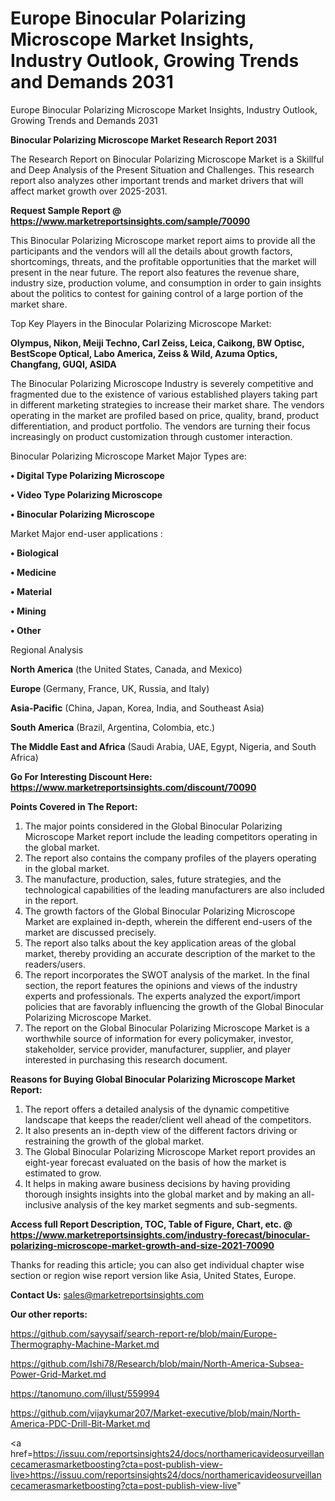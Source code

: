 # Europe Binocular Polarizing Microscope Market Insights, Industry Outlook, Growing Trends and Demands 2031
Europe Binocular Polarizing Microscope Market Insights, Industry Outlook, Growing Trends and Demands 2031

<strong>Binocular Polarizing Microscope Market Research Report 2031</strong>

The Research Report on Binocular Polarizing Microscope Market is a Skillful and Deep Analysis of the Present Situation and Challenges. This research report also analyzes other important trends and market drivers that will affect market growth over 2025-2031.

<strong>Request Sample Report @ <a href=https://www.marketreportsinsights.com/sample/70090>https://www.marketreportsinsights.com/sample/70090</a></strong>

This Binocular Polarizing Microscope market report aims to provide all the participants and the vendors will all the details about growth factors, shortcomings, threats, and the profitable opportunities that the market will present in the near future. The report also features the revenue share, industry size, production volume, and consumption in order to gain insights about the politics to contest for gaining control of a large portion of the market share.

Top Key Players in the Binocular Polarizing Microscope Market:

<strong>Olympus, Nikon, Meiji Techno, Carl Zeiss, Leica, Caikong, BW Optisc, BestScope Optical, Labo America, Zeiss & Wild, Azuma Optics, Changfang, GUQI, ASIDA</strong>

The Binocular Polarizing Microscope Industry is severely competitive and fragmented due to the existence of various established players taking part in different marketing strategies to increase their market share. The vendors operating in the market are profiled based on price, quality, brand, product differentiation, and product portfolio. The vendors are turning their focus increasingly on product customization through customer interaction.

Binocular Polarizing Microscope Market Major Types are:

<strong>• Digital Type Polarizing Microscope

• Video Type Polarizing Microscope

• Binocular Polarizing Microscope</strong>

Market Major end-user applications :

<strong>• Biological

• Medicine

• Material

• Mining

• Other</strong>

Regional Analysis

</u><strong><b>North America</b></strong> (the United States, Canada, and Mexico)

<strong><b>Europe </b></strong>(Germany, France, UK, Russia, and Italy)

<strong><b>Asia-Pacific</b></strong> (China, Japan, Korea, India, and Southeast Asia)

<strong><b>South America</b></strong> (Brazil, Argentina, Colombia, etc.)

<strong><b>The Middle East and Africa</b></strong> (Saudi Arabia, UAE, Egypt, Nigeria, and South Africa)

<strong>Go For Interesting Discount Here: <a href=https://www.marketreportsinsights.com/discount/70090>https://www.marketreportsinsights.com/discount/70090</a></strong>

<strong>Points Covered in The Report:</strong>
<ol>
  <li>The major points considered in the Global Binocular Polarizing Microscope Market report include the leading competitors operating in the global market.</li>
  <li>The report also contains the company profiles of the players operating in the global market.</li>
  <li>The manufacture, production, sales, future strategies, and the technological capabilities of the leading manufacturers are also included in the report.</li>
  <li>The growth factors of the Global Binocular Polarizing Microscope Market are explained in-depth, wherein the different end-users of the market are discussed precisely.</li>
  <li>The report also talks about the key application areas of the global market, thereby providing an accurate description of the market to the readers/users.</li>
  <li>The report incorporates the SWOT analysis of the market. In the final section, the report features the opinions and views of the industry experts and professionals. The experts analyzed the export/import policies that are favorably influencing the growth of the Global Binocular Polarizing Microscope Market.</li>
  <li>The report on the Global Binocular Polarizing Microscope Market is a worthwhile source of information for every policymaker, investor, stakeholder, service provider, manufacturer, supplier, and player interested in purchasing this research document.</li>
</ol>
<strong>Reasons for Buying Global Binocular Polarizing Microscope Market Report:</strong>

<ol>
  <li>The report offers a detailed analysis of the dynamic competitive landscape that keeps the reader/client well ahead of the competitors.</li>
  <li>It also presents an in-depth view of the different factors driving or restraining the growth of the global market.</li>
  <li>The Global Binocular Polarizing Microscope Market report provides an eight-year forecast evaluated on the basis of how the market is estimated to grow.</li>
  <li>It helps in making aware business decisions by having providing thorough insights insights into the global market and by making an all-inclusive analysis of the key market segments and sub-segments.</li>
</ol>
<strong>Access full Report Description, TOC, Table of Figure, Chart, etc. @ <a href=https://www.marketreportsinsights.com/industry-forecast/binocular-polarizing-microscope-market-growth-and-size-2021-70090>https://www.marketreportsinsights.com/industry-forecast/binocular-polarizing-microscope-market-growth-and-size-2021-70090</a></strong>


Thanks for reading this article; you can also get individual chapter wise section or region wise report version like Asia, United States, Europe.

<strong>Contact Us:</strong>
sales@marketreportsinsights.com

<strong>Our other reports:</strong>

<a href=https://github.com/sayysaif/search-report-re/blob/main/Europe-Thermography-Machine-Market.md>https://github.com/sayysaif/search-report-re/blob/main/Europe-Thermography-Machine-Market.md</a>

<a href=https://github.com/Ishi78/Research/blob/main/North-America-Subsea-Power-Grid-Market.md>https://github.com/Ishi78/Research/blob/main/North-America-Subsea-Power-Grid-Market.md</a>

<a href=https://tanomuno.com/illust/559994>https://tanomuno.com/illust/559994</a>

<a href=https://github.com/vijaykumar207/Market-executive/blob/main/North-America-PDC-Drill-Bit-Market.md>https://github.com/vijaykumar207/Market-executive/blob/main/North-America-PDC-Drill-Bit-Market.md</a>

<a href=https://issuu.com/reportsinsights24/docs/northamericavideosurveillancecamerasmarketboosting?cta=post-publish-view-live>https://issuu.com/reportsinsights24/docs/northamericavideosurveillancecamerasmarketboosting?cta=post-publish-view-live</a>"
